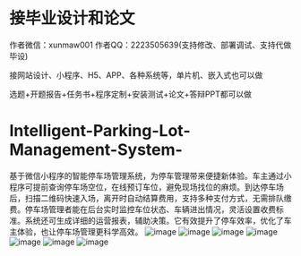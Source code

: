 # 接毕业设计和论文
作者微信：xunmaw001  作者QQ：2223505639(支持修改、部署调试、支持代做毕设)

接网站设计、小程序、H5、APP、各种系统等，单片机、嵌入式也可以做

选题+开题报告+任务书+程序定制+安装测试+论文+答辩PPT都可以做
# Intelligent-Parking-Lot-Management-System-
基于微信小程序的智能停车场管理系统，为停车管理带来便捷新体验。车主通过小程序可提前查询停车场空位，在线预订车位，避免现场找位的麻烦。到达停车场后，扫描二维码快速入场，离开时自动结算费用，支持多种支付方式，无需排队缴费。停车场管理者能在后台实时监控车位状态、车辆进出情况，灵活设置收费标准。系统还可生成详细的运营报表，辅助决策。它有效提升了停车效率，优化了车主体验，也让停车场管理更科学高效。 
![image](https://github.com/user-attachments/assets/d41d187c-c22b-4f4a-9bce-133e8e667c09)
![image](https://github.com/user-attachments/assets/96091964-c30a-464d-843c-0d08629d1711)
![image](https://github.com/user-attachments/assets/95047efc-daa4-4f22-b2f8-e115d73bef48)
![image](https://github.com/user-attachments/assets/aa379115-6678-4ce7-a514-18148a20e1cd)
![image](https://github.com/user-attachments/assets/687d1508-f360-4247-b668-f61559e190c2)
![image](https://github.com/user-attachments/assets/57e29ce8-29d2-4507-82a9-ce8f74fdd18e)
![image](https://github.com/user-attachments/assets/67b23029-63bc-4488-a9ab-9027b1f3c058)
